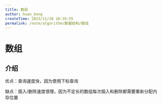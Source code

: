 ```yaml
---
title: 数组
author: huan_kong
createTime: 2023/11/20 10:35:55
permalink: /note/algorithm/数据结构/数组
---
```


# 数组

## 介绍

优点：查询速度快，因为使用下标查询

缺点：插入/删除速度很慢，因为不定长的数组每次插入和删除都需要重新分配内存位置
